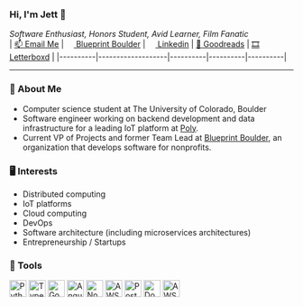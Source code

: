 ### Hi, I'm Jett 👋
*Software Enthusiast, Honors Student, Avid Learner, Film Fanatic*  
| <a href="mailto:jettcrowson@gmail.com">📫&nbsp;Email Me</a> | <a href="blueprintboulder.org"><img height="14px" src="https://emoji.slack-edge.com/T01B38RFRA4/blueprint/c66b8c05eeb3494b.png" />&nbsp;Blueprint Boulder</a> | <a href="https://www.linkedin.com/in/jettcrowson/"><img src="https://th.bing.com/th/id/OIP.w_zDkEJ9aLiWR-g0rff8hwHaHa?pid=ImgDet&rs=1" height="14px" />&nbsp;Linkedin</a> | <a href="https://www.goodreads.com/user/show/149598498-jett-crowson">📘 Goodreads</a> | <a href="https://letterboxd.com/jettcrow/">🎞️ Letterboxd</a> |
|----------|-------------------|----------|----------|----------|

---

### 🔭 About Me
- Computer science student at The University of Colorado, Boulder
- Software engineer working on backend development and data infrastructure for a leading IoT platform at [Poly](https://www.poly.com/). 
- Current VP of Projects and former Team Lead at [Blueprint Boulder](blueprintboulder.org), an organization that develops software for nonprofits.

### 🖥️ Interests
- Distributed computing
- IoT platforms
- Cloud computing
- DevOps
- Software architecture (including microservices architectures)
- Entrepreneurship / Startups

### 🔧 Tools
<p>
  <img height="30" alt="Python" src="https://img.shields.io/badge/python-0078e8?&style=for-the-badge&logo=Python&logoColor=white"/>
  <img height="30" alt="TypeScript" src="https://img.shields.io/badge/typescript-0078e8?&style=for-the-badge&logo=TypeScript&logoColor=white"/>
  <img height="30" alt="Go" src="https://img.shields.io/badge/golang-0078e8?&style=for-the-badge&logo=Go&logoColor=white"/>
  <img height="30" alt="Angular" src="https://img.shields.io/badge/angular-0078e8?&style=for-the-badge&logo=Angular&logoColor=white"/>
  <img height="30" alt="Node.js" src="https://img.shields.io/badge/node.js-0078e8?&style=for-the-badge&logo=Node.js&logoColor=white"/>
    <img height="30" alt="AWS" src="https://img.shields.io/badge/linux-0078e8?&style=for-the-badge&logo=Linux&logoColor=white"/>
  <img height="30" alt="PostgreSQL" src="https://img.shields.io/badge/postgresql-0078e8?&style=for-the-badge&logo=PostgreSQL&logoColor=white"/>
  <img height="30" alt="Docker" src="https://img.shields.io/badge/docker-0078e8?&style=for-the-badge&logo=Docker&logoColor=white"/>
  <img height="30" alt="AWS" src="https://img.shields.io/badge/aws-0078e8?&style=for-the-badge&logo=AWS Lambda&logoColor=white"/>
</p>
